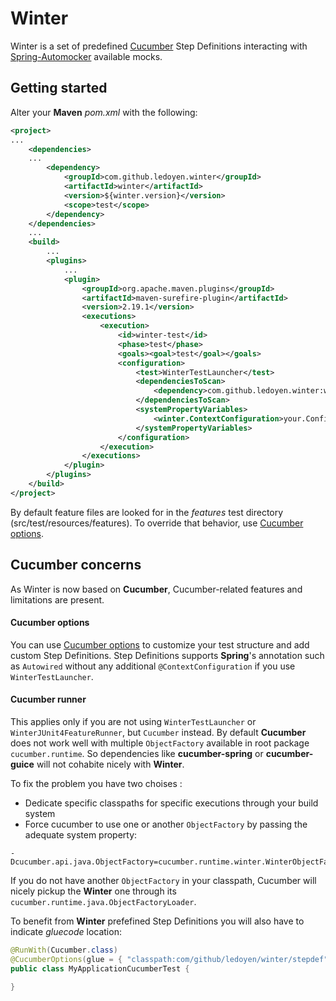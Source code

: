 # Winter

Winter is a set of predefined [Cucumber](https://cucumber.io/docs/reference/jvm#java) Step Definitions interacting with [Spring-Automocker](https://github.com/ledoyen/spring-automocker) available mocks.

## Getting started
Alter your **Maven** *pom.xml* with the following:

```xml
<project>
...
	<dependencies>
	...
		<dependency>
			<groupId>com.github.ledoyen.winter</groupId>
			<artifactId>winter</artifactId>
			<version>${winter.version}</version>
			<scope>test</scope>
		</dependency>
	</dependencies>
	...
	<build>
		...
		<plugins>
			...
			<plugin>
				<groupId>org.apache.maven.plugins</groupId>
				<artifactId>maven-surefire-plugin</artifactId>
				<version>2.19.1</version>
				<executions>
					<execution>
						<id>winter-test</id>
						<phase>test</phase>
						<goals><goal>test</goal></goals>
						<configuration>
							<test>WinterTestLauncher</test>
							<dependenciesToScan>
                				<dependency>com.github.ledoyen.winter:winter</dependency>
            				</dependenciesToScan>
            				<systemPropertyVariables>
								<winter.ContextConfiguration>your.ConfigurationClass</winter.ContextConfiguration>
							</systemPropertyVariables>
						</configuration>
					</execution>
				</executions>
			</plugin>
		</plugins>
	</build>
</project>
```

By default feature files are looked for in the *features* test directory (src/test/resources/features).
To override that behavior, use [Cucumber options](https://cucumber.io/docs/reference/jvm#list-configuration-options).

## Cucumber concerns
As Winter is now based on **Cucumber**, Cucumber-related features and limitations are present.

#### Cucumber options
You can use [Cucumber options](https://cucumber.io/docs/reference/jvm#list-configuration-options) to customize your test structure and add custom Step Definitions.
Step Definitions supports **Spring**'s annotation such as `Autowired` without any additional `@ContextConfiguration` if you use `WinterTestLauncher`.

#### Cucumber runner
This applies only if you are not using `WinterTestLauncher` or `WinterJUnit4FeatureRunner`, but `Cucumber` instead.
By default **Cucumber** does not work well with multiple `ObjectFactory` available in root package `cucumber.runtime`.
So dependencies like **cucumber-spring** or **cucumber-guice** will not cohabite nicely with **Winter**.  

To fix the problem you have two choises :
* Dedicate specific classpaths for specific executions through your build system
* Force cucumber to use one or another `ObjectFactory` by passing the adequate system property:
```
-Dcucumber.api.java.ObjectFactory=cucumber.runtime.winter.WinterObjectFactory
```

If you do not have another `ObjectFactory` in your classpath, Cucumber will nicely pickup the **Winter** one through its `cucumber.runtime.java.ObjectFactoryLoader`.

To benefit from **Winter** prefefined Step Definitions you will also have to indicate *gluecode* location:
```java
@RunWith(Cucumber.class)
@CucumberOptions(glue = { "classpath:com/github/ledoyen/winter/stepdef", "classpath:my/custom/stepdef" })
public class MyApplicationCucumberTest {

}
```
